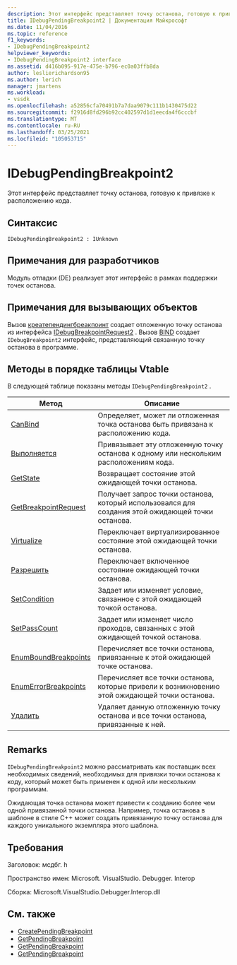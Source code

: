 ```yaml
---
description: Этот интерфейс представляет точку останова, готовую к привязке к расположению кода.
title: IDebugPendingBreakpoint2 | Документация Майкрософт
ms.date: 11/04/2016
ms.topic: reference
f1_keywords:
- IDebugPendingBreakpoint2
helpviewer_keywords:
- IDebugPendingBreakpoint2 interface
ms.assetid: d416b095-917e-475e-b796-ec0a03ffb8da
author: leslierichardson95
ms.author: lerich
manager: jmartens
ms.workload:
- vssdk
ms.openlocfilehash: a52856cfa70491b7a7daa9079c111b1430475d22
ms.sourcegitcommit: f2916d8fd296b92cc402597d1d1eecda4f6cccbf
ms.translationtype: MT
ms.contentlocale: ru-RU
ms.lasthandoff: 03/25/2021
ms.locfileid: "105053715"
---
```

# <a name="idebugpendingbreakpoint2"></a>IDebugPendingBreakpoint2
Этот интерфейс представляет точку останова, готовую к привязке к расположению кода.

## <a name="syntax"></a>Синтаксис

```
IDebugPendingBreakpoint2 : IUnknown
```

## <a name="notes-for-implementers"></a>Примечания для разработчиков
 Модуль отладки (DE) реализует этот интерфейс в рамках поддержки точек останова.

## <a name="notes-for-callers"></a>Примечания для вызывающих объектов
 Вызов [креатепендингбреакпоинт](../../../extensibility/debugger/reference/idebugengine2-creatependingbreakpoint.md) создает отложенную точку останова из интерфейса [IDebugBreakpointRequest2](../../../extensibility/debugger/reference/idebugbreakpointrequest2.md) . Вызов [BIND](../../../extensibility/debugger/reference/idebugpendingbreakpoint2-bind.md) создает `IDebugBreakpoint2` интерфейс, представляющий связанную точку останова в программе.

## <a name="methods-in-vtable-order"></a>Методы в порядке таблицы Vtable
 В следующей таблице показаны методы `IDebugPendingBreakpoint2` .

|Метод|Описание|
|------------|-----------------|
|[CanBind](../../../extensibility/debugger/reference/idebugpendingbreakpoint2-canbind.md)|Определяет, может ли отложенная точка останова быть привязана к расположению кода.|
|[Выполняется](../../../extensibility/debugger/reference/idebugpendingbreakpoint2-bind.md)|Привязывает эту отложенную точку останова к одному или нескольким расположениям кода.|
|[GetState](../../../extensibility/debugger/reference/idebugpendingbreakpoint2-getstate.md)|Возвращает состояние этой ожидающей точки останова.|
|[GetBreakpointRequest](../../../extensibility/debugger/reference/idebugpendingbreakpoint2-getbreakpointrequest.md)|Получает запрос точки останова, который использовался для создания этой ожидающей точки останова.|
|[Virtualize](../../../extensibility/debugger/reference/idebugpendingbreakpoint2-virtualize.md)|Переключает виртуализированное состояние этой ожидающей точки останова.|
|[Разрешить](../../../extensibility/debugger/reference/idebugpendingbreakpoint2-enable.md)|Переключает включенное состояние ожидающей точки останова.|
|[SetCondition](../../../extensibility/debugger/reference/idebugpendingbreakpoint2-setcondition.md)|Задает или изменяет условие, связанное с этой ожидающей точкой останова.|
|[SetPassCount](../../../extensibility/debugger/reference/idebugpendingbreakpoint2-setpasscount.md)|Задает или изменяет число проходов, связанных с этой ожидающей точкой останова.|
|[EnumBoundBreakpoints](../../../extensibility/debugger/reference/idebugpendingbreakpoint2-enumboundbreakpoints.md)|Перечисляет все точки останова, привязанные к этой ожидающей точке останова.|
|[EnumErrorBreakpoints](../../../extensibility/debugger/reference/idebugpendingbreakpoint2-enumerrorbreakpoints.md)|Перечисляет все точки останова, которые привели к возникновению этой ожидающей точки останова.|
|[Удалить](../../../extensibility/debugger/reference/idebugpendingbreakpoint2-delete.md)|Удаляет данную отложенную точку останова и все точки останова, привязанные к ней.|

## <a name="remarks"></a>Remarks
 `IDebugPendingBreakpoint2` можно рассматривать как поставщик всех необходимых сведений, необходимых для привязки точки останова к коду, который может быть применен к одной или нескольким программам.

 Ожидающая точка останова может привести к созданию более чем одной привязанной точки останова. Например, точка останова в шаблоне в стиле C++ может создать привязанную точку останова для каждого уникального экземпляра этого шаблона.

## <a name="requirements"></a>Требования
 Заголовок: мсдбг. h

 Пространство имен: Microsoft. VisualStudio. Debugger. Interop

 Сборка: Microsoft.VisualStudio.Debugger.Interop.dll

## <a name="see-also"></a>См. также
- [CreatePendingBreakpoint](../../../extensibility/debugger/reference/idebugengine2-creatependingbreakpoint.md)
- [GetPendingBreakpoint](../../../extensibility/debugger/reference/idebugbreakpointboundevent2-getpendingbreakpoint.md)
- [GetPendingBreakpoint](../../../extensibility/debugger/reference/idebugboundbreakpoint2-getpendingbreakpoint.md)
- [GetPendingBreakpoint](../../../extensibility/debugger/reference/idebugerrorbreakpoint2-getpendingbreakpoint.md)
